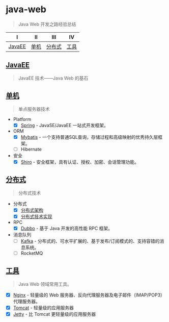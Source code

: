 # java-web

> Java Web 开发之路经验总结

| Ⅰ                 | Ⅱ             | Ⅲ                 | Ⅳ             |
| ----------------- | ------------- | ----------------- | ------------- |
| [JavaEE](#JavaEE) | [单机](#单机) | [分布式](#分布式) | [工具](#工具) |

## [JavaEE](docs/javaee/README.md)

> JavaEE 技术——Java Web 的基石

## [单机](docs/standalone/README.md)

> 单点服务器技术

- Platform
  - [x] [Spring](https://github.com/dunwu/spring-notes) - JavaSE/JavaEE 一站式开发框架。
- ORM
  - [x] [Mybatis](docs/standalone/orm/mybatis.md) - 一个支持普通SQL查询，存储过程和高级映射的优秀持久层框架。
  - [ ] Hibernate
- 安全
  - [x] [Shiro](docs/standalone/security/shiro.md) - 安全框架，具有认证、授权、加密、会话管理功能。

## [分布式](docs/distributed/README.md)

> 分布式技术

- 分布式
  - [x] [分布式架构](docs/distributed/分布式架构.md)
  - [x] [分布式技术实现](docs/distributed/分布式技术实现.md)
- RPC
  - [x] [Dubbo](docs/distributed/rpc/dubbo.md) - 基于 Java 开发的高性能 RPC 框架。
- 消息队列
  - [ ] [Kafka](docs/distributed/mq/kafka.md) - 分布式的、可水平扩展的、基于发布/订阅模式的、支持容错的消息系统。
  - [ ] RocketMQ

## [工具](docs/tools/README.md)

> Java Web 领域常用工具。

- [x] [Nginx](docs/tools/nginx.md) - 轻量级的 Web 服务器、反向代理服务器及电子邮件（IMAP/POP3）代理服务器。
- [x] [Tomcat](docs/tools/tomcat.md) - 轻量级的应用服务器
- [x] [Jetty](docs/tools/jetty.md) - 比 Tomcat 更轻量级的应用服务器
